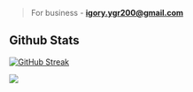 > For business - **igory.ygr200@gmail.com**

## Github Stats
[![GitHub Streak](https://github-readme-streak-stats.herokuapp.com/?user=Blueberryy&theme=prussian)](https://git.io/streak-stats)

![](https://komarev.com/ghpvc/?username=Blueberryy)
